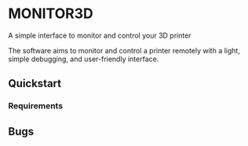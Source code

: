# MONITOR3D
A simple interface to monitor and control your 3D printer

The software aims to monitor and control a printer remotely with a light, simple debugging, and user-friendly interface.

## Quickstart

### Requirements


## Bugs
